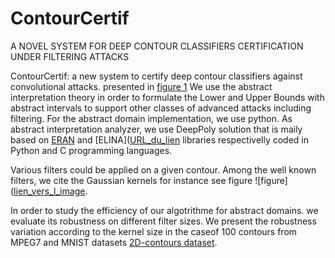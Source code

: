 # ContourCertif
A NOVEL SYSTEM FOR DEEP CONTOUR CLASSIFIERS CERTIFICATION UNDER FILTERING ATTACKS

ContourCertif: a new system to certify deep contour classifiers against convolutional attacks. presented in [figure 1](https://github.com/ImenSmatiENSI/ContourCertif/blob/main/contourcertif_system.png)
We use the abstract interpretation theory in order to formulate the Lower and Upper Bounds with abstract intervals to support other classes of advanced attacks including filtering.
For the abstract domain implementation, we use python. As abstract interpretation analyzer, we use DeepPoly solution that is maily based on [ERAN](https://github.com/eth-sri/eran) and [ELINA]([URL_du_lien](https://elina.ethz.ch/) libraries respectivelly coded in Python and C programming languages.

Various filters could be applied on a given contour. Among the well known filters, we cite the Gaussian kernels for instance see figure ![figure]([lien_vers_l_image](https://github.com/ImenSmatiENSI/ContourCertif/blob/main/filtringattacks.png).

In order to study the efficiency of our algotrithme for abstract domains. we evaluate its robustness on different filter sizes. We present the robustness variation according to the kernel size in the caseof 100 contours from MPEG7 and MNIST datasets [2D-contours dataset](https://github.com/OueslatiRania/2D-contours-dataset).


